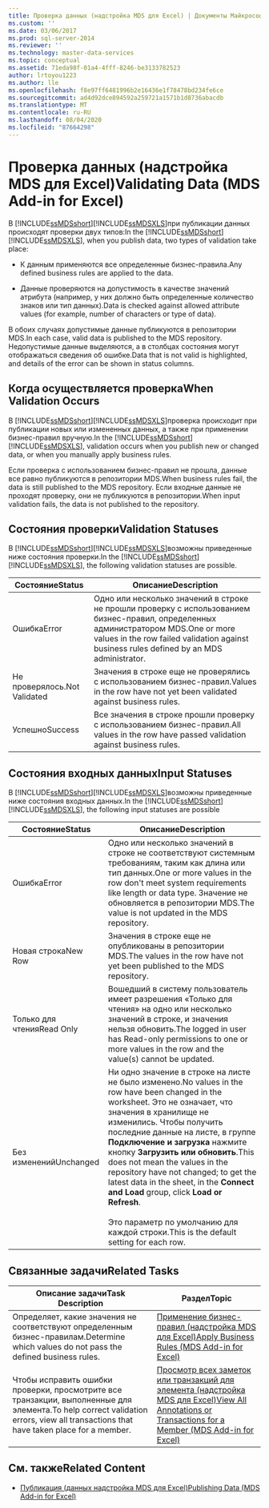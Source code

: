 ```yaml
---
title: Проверка данных (надстройка MDS для Excel) | Документы Майкрософт
ms.custom: ''
ms.date: 03/06/2017
ms.prod: sql-server-2014
ms.reviewer: ''
ms.technology: master-data-services
ms.topic: conceptual
ms.assetid: 71eda98f-01a4-4fff-8246-be3133782523
author: lrtoyou1223
ms.author: lle
ms.openlocfilehash: f8e97ff6481996b2e16436e1f78478bd234fe6ce
ms.sourcegitcommit: ad4d92dce894592a259721a1571b1d8736abacdb
ms.translationtype: MT
ms.contentlocale: ru-RU
ms.lasthandoff: 08/04/2020
ms.locfileid: "87664298"
---
```

# <a name="validating-data-mds-add-in-for-excel"></a><span data-ttu-id="644b3-102">Проверка данных (надстройка MDS для Excel)</span><span class="sxs-lookup"><span data-stu-id="644b3-102">Validating Data (MDS Add-in for Excel)</span></span>
  <span data-ttu-id="644b3-103">В [!INCLUDE[ssMDSshort](../../includes/ssmdsshort-md.md)][!INCLUDE[ssMDSXLS](../../includes/ssmdsxls-md.md)]при публикации данных происходят проверки двух типов:</span><span class="sxs-lookup"><span data-stu-id="644b3-103">In the [!INCLUDE[ssMDSshort](../../includes/ssmdsshort-md.md)][!INCLUDE[ssMDSXLS](../../includes/ssmdsxls-md.md)], when you publish data, two types of validation take place:</span></span>  
  
-   <span data-ttu-id="644b3-104">К данным применяются все определенные бизнес-правила.</span><span class="sxs-lookup"><span data-stu-id="644b3-104">Any defined business rules are applied to the data.</span></span>  
  
-   <span data-ttu-id="644b3-105">Данные проверяются на допустимость в качестве значений атрибута (например, у них должно быть определенные количество знаков или тип данных).</span><span class="sxs-lookup"><span data-stu-id="644b3-105">Data is checked against allowed attribute values (for example, number of characters or type of data).</span></span>  
  
 <span data-ttu-id="644b3-106">В обоих случаях допустимые данные публикуются в репозитории MDS.</span><span class="sxs-lookup"><span data-stu-id="644b3-106">In each case, valid data is published to the MDS repository.</span></span> <span data-ttu-id="644b3-107">Недопустимые данные выделяются, а в столбцах состояния могут отображаться сведения об ошибке.</span><span class="sxs-lookup"><span data-stu-id="644b3-107">Data that is not valid is highlighted, and details of the error can be shown in status columns.</span></span>  
  
## <a name="when-validation-occurs"></a><span data-ttu-id="644b3-108">Когда осуществляется проверка</span><span class="sxs-lookup"><span data-stu-id="644b3-108">When Validation Occurs</span></span>  
 <span data-ttu-id="644b3-109">В [!INCLUDE[ssMDSshort](../../includes/ssmdsshort-md.md)][!INCLUDE[ssMDSXLS](../../includes/ssmdsxls-md.md)]проверка происходит при публикации новых или измененных данных, а также при применении бизнес-правил вручную.</span><span class="sxs-lookup"><span data-stu-id="644b3-109">In the [!INCLUDE[ssMDSshort](../../includes/ssmdsshort-md.md)][!INCLUDE[ssMDSXLS](../../includes/ssmdsxls-md.md)], validation occurs when you publish new or changed data, or when you manually apply business rules.</span></span>  
  
 <span data-ttu-id="644b3-110">Если проверка с использованием бизнес-правил не прошла, данные все равно публикуются в репозитории MDS.</span><span class="sxs-lookup"><span data-stu-id="644b3-110">When business rules fail, the data is still published to the MDS repository.</span></span> <span data-ttu-id="644b3-111">Если входные данные не проходят проверку, они не публикуются в репозитории.</span><span class="sxs-lookup"><span data-stu-id="644b3-111">When input validation fails, the data is not published to the repository.</span></span>  
  
## <a name="validation-statuses"></a><span data-ttu-id="644b3-112">Состояния проверки</span><span class="sxs-lookup"><span data-stu-id="644b3-112">Validation Statuses</span></span>  
 <span data-ttu-id="644b3-113">В [!INCLUDE[ssMDSshort](../../includes/ssmdsshort-md.md)][!INCLUDE[ssMDSXLS](../../includes/ssmdsxls-md.md)]возможны приведенные ниже состояния проверки.</span><span class="sxs-lookup"><span data-stu-id="644b3-113">In the [!INCLUDE[ssMDSshort](../../includes/ssmdsshort-md.md)][!INCLUDE[ssMDSXLS](../../includes/ssmdsxls-md.md)], the following validation statuses are possible.</span></span>  
  
|<span data-ttu-id="644b3-114">Состояние</span><span class="sxs-lookup"><span data-stu-id="644b3-114">Status</span></span>|<span data-ttu-id="644b3-115">Описание</span><span class="sxs-lookup"><span data-stu-id="644b3-115">Description</span></span>|  
|------------|-----------------|  
|<span data-ttu-id="644b3-116">Ошибка</span><span class="sxs-lookup"><span data-stu-id="644b3-116">Error</span></span>|<span data-ttu-id="644b3-117">Одно или несколько значений в строке не прошли проверку с использованием бизнес-правил, определенных администратором MDS.</span><span class="sxs-lookup"><span data-stu-id="644b3-117">One or more values in the row failed validation against business rules defined by an MDS administrator.</span></span>|  
|<span data-ttu-id="644b3-118">Не проверялось.</span><span class="sxs-lookup"><span data-stu-id="644b3-118">Not Validated</span></span>|<span data-ttu-id="644b3-119">Значения в строке еще не проверялись с использованием бизнес-правил.</span><span class="sxs-lookup"><span data-stu-id="644b3-119">Values in the row have not yet been validated against business rules.</span></span>|  
|<span data-ttu-id="644b3-120">Успешно</span><span class="sxs-lookup"><span data-stu-id="644b3-120">Success</span></span>|<span data-ttu-id="644b3-121">Все значения в строке прошли проверку с использованием бизнес-правил.</span><span class="sxs-lookup"><span data-stu-id="644b3-121">All values in the row have passed validation against business rules.</span></span>|  
  
## <a name="input-statuses"></a><span data-ttu-id="644b3-122">Состояния входных данных</span><span class="sxs-lookup"><span data-stu-id="644b3-122">Input Statuses</span></span>  
 <span data-ttu-id="644b3-123">В [!INCLUDE[ssMDSshort](../../includes/ssmdsshort-md.md)][!INCLUDE[ssMDSXLS](../../includes/ssmdsxls-md.md)]возможны приведенные ниже состояния входных данных.</span><span class="sxs-lookup"><span data-stu-id="644b3-123">In the [!INCLUDE[ssMDSshort](../../includes/ssmdsshort-md.md)][!INCLUDE[ssMDSXLS](../../includes/ssmdsxls-md.md)], the following input statuses are possible</span></span>  
  
|<span data-ttu-id="644b3-124">Состояние</span><span class="sxs-lookup"><span data-stu-id="644b3-124">Status</span></span>|<span data-ttu-id="644b3-125">Описание</span><span class="sxs-lookup"><span data-stu-id="644b3-125">Description</span></span>|  
|------------|-----------------|  
|<span data-ttu-id="644b3-126">Ошибка</span><span class="sxs-lookup"><span data-stu-id="644b3-126">Error</span></span>|<span data-ttu-id="644b3-127">Одно или несколько значений в строке не соответствуют системным требованиям, таким как длина или тип данных.</span><span class="sxs-lookup"><span data-stu-id="644b3-127">One or more values in the row don't meet system requirements like length or data type.</span></span> <span data-ttu-id="644b3-128">Значение не обновляется в репозитории MDS.</span><span class="sxs-lookup"><span data-stu-id="644b3-128">The value is not updated in the MDS repository.</span></span>|  
|<span data-ttu-id="644b3-129">Новая строка</span><span class="sxs-lookup"><span data-stu-id="644b3-129">New Row</span></span>|<span data-ttu-id="644b3-130">Значения в строке еще не опубликованы в репозитории MDS.</span><span class="sxs-lookup"><span data-stu-id="644b3-130">The values in the row have not yet been published to the MDS repository.</span></span>|  
|<span data-ttu-id="644b3-131">Только для чтения</span><span class="sxs-lookup"><span data-stu-id="644b3-131">Read Only</span></span>|<span data-ttu-id="644b3-132">Вошедший в систему пользователь имеет разрешения «Только для чтения» на одно или несколько значений в строке, и значения нельзя обновить.</span><span class="sxs-lookup"><span data-stu-id="644b3-132">The logged in user has Read-only permissions to one or more values in the row and the value(s) cannot be updated.</span></span>|  
|<span data-ttu-id="644b3-133">Без изменений</span><span class="sxs-lookup"><span data-stu-id="644b3-133">Unchanged</span></span>|<span data-ttu-id="644b3-134">Ни одно значение в строке на листе не было изменено.</span><span class="sxs-lookup"><span data-stu-id="644b3-134">No values in the row have been changed in the worksheet.</span></span> <span data-ttu-id="644b3-135">Это не означает, что значения в хранилище не изменились. Чтобы получить последние данные на листе, в группе **Подключение и загрузка** нажмите кнопку **Загрузить или обновить**.</span><span class="sxs-lookup"><span data-stu-id="644b3-135">This does not mean the values in the repository have not changed; to get the latest data in the sheet, in the **Connect and Load** group, click **Load or Refresh**.</span></span><br /><br /> <span data-ttu-id="644b3-136">Это параметр по умолчанию для каждой строки.</span><span class="sxs-lookup"><span data-stu-id="644b3-136">This is the default setting for each row.</span></span>|  
  
## <a name="related-tasks"></a><span data-ttu-id="644b3-137">Связанные задачи</span><span class="sxs-lookup"><span data-stu-id="644b3-137">Related Tasks</span></span>  
  
|<span data-ttu-id="644b3-138">Описание задачи</span><span class="sxs-lookup"><span data-stu-id="644b3-138">Task Description</span></span>|<span data-ttu-id="644b3-139">Раздел</span><span class="sxs-lookup"><span data-stu-id="644b3-139">Topic</span></span>|  
|----------------------|-----------|  
|<span data-ttu-id="644b3-140">Определяет, какие значения не соответствуют определенным бизнес-правилам.</span><span class="sxs-lookup"><span data-stu-id="644b3-140">Determine which values do not pass the defined business rules.</span></span>|[<span data-ttu-id="644b3-141">Применение бизнес-правил (надстройка MDS для Excel)</span><span class="sxs-lookup"><span data-stu-id="644b3-141">Apply Business Rules &#40;MDS Add-in for Excel&#41;</span></span>](apply-business-rules-mds-add-in-for-excel.md)|  
|<span data-ttu-id="644b3-142">Чтобы исправить ошибки проверки, просмотрите все транзакции, выполненные для элемента.</span><span class="sxs-lookup"><span data-stu-id="644b3-142">To help correct validation errors, view all transactions that have taken place for a member.</span></span>|[<span data-ttu-id="644b3-143">Просмотр всех заметок или транзакций для элемента (надстройка MDS для Excel)</span><span class="sxs-lookup"><span data-stu-id="644b3-143">View All Annotations or Transactions for a Member &#40;MDS Add-in for Excel&#41;</span></span>](view-all-annotations-or-transactions-for-a-member-mds-add-in-for-excel.md)|  
  
## <a name="related-content"></a><span data-ttu-id="644b3-144">См. также</span><span class="sxs-lookup"><span data-stu-id="644b3-144">Related Content</span></span>  
  
-   [<span data-ttu-id="644b3-145">Публикация &#40;данных надстройка MDS для Excel&#41;</span><span class="sxs-lookup"><span data-stu-id="644b3-145">Publishing Data &#40;MDS Add-in for Excel&#41;</span></span>](overview-importing-data-from-excel-mds-add-in-for-excel.md)  
  
  
